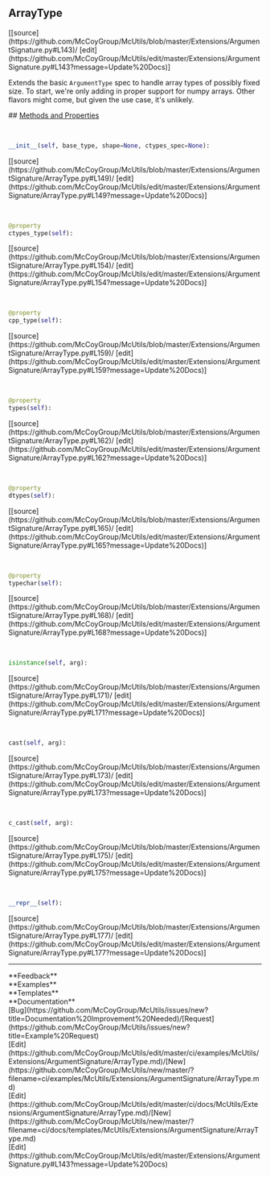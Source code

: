 ## <a id="McUtils.Extensions.ArgumentSignature.ArrayType">ArrayType</a> 

<div class="docs-source-link" markdown="1">
[[source](https://github.com/McCoyGroup/McUtils/blob/master/Extensions/ArgumentSignature.py#L143)/
[edit](https://github.com/McCoyGroup/McUtils/edit/master/Extensions/ArgumentSignature.py#L143?message=Update%20Docs)]
</div>

Extends the basic `ArgumentType` spec to handle array types of possibly fixed size.
To start, we're only adding in proper support for numpy arrays.
Other flavors might come, but given the use case, it's unlikely.







<div class="collapsible-section">
 <div class="collapsible-section collapsible-section-header" markdown="1">
## <a class="collapse-link" data-toggle="collapse" href="#methods" markdown="1"> Methods and Properties</a> <a class="float-right" data-toggle="collapse" href="#methods"><i class="fa fa-chevron-down"></i></a>
 </div>
 <div class="collapsible-section collapsible-section-body collapse show" id="methods" markdown="1">
 
<a id="McUtils.Extensions.ArgumentSignature.ArrayType.__init__" class="docs-object-method">&nbsp;</a> 
```python
__init__(self, base_type, shape=None, ctypes_spec=None): 
```
<div class="docs-source-link" markdown="1">
[[source](https://github.com/McCoyGroup/McUtils/blob/master/Extensions/ArgumentSignature/ArrayType.py#L149)/
[edit](https://github.com/McCoyGroup/McUtils/edit/master/Extensions/ArgumentSignature/ArrayType.py#L149?message=Update%20Docs)]
</div>


<a id="McUtils.Extensions.ArgumentSignature.ArrayType.ctypes_type" class="docs-object-method">&nbsp;</a> 
```python
@property
ctypes_type(self): 
```
<div class="docs-source-link" markdown="1">
[[source](https://github.com/McCoyGroup/McUtils/blob/master/Extensions/ArgumentSignature/ArrayType.py#L154)/
[edit](https://github.com/McCoyGroup/McUtils/edit/master/Extensions/ArgumentSignature/ArrayType.py#L154?message=Update%20Docs)]
</div>


<a id="McUtils.Extensions.ArgumentSignature.ArrayType.cpp_type" class="docs-object-method">&nbsp;</a> 
```python
@property
cpp_type(self): 
```
<div class="docs-source-link" markdown="1">
[[source](https://github.com/McCoyGroup/McUtils/blob/master/Extensions/ArgumentSignature/ArrayType.py#L159)/
[edit](https://github.com/McCoyGroup/McUtils/edit/master/Extensions/ArgumentSignature/ArrayType.py#L159?message=Update%20Docs)]
</div>


<a id="McUtils.Extensions.ArgumentSignature.ArrayType.types" class="docs-object-method">&nbsp;</a> 
```python
@property
types(self): 
```
<div class="docs-source-link" markdown="1">
[[source](https://github.com/McCoyGroup/McUtils/blob/master/Extensions/ArgumentSignature/ArrayType.py#L162)/
[edit](https://github.com/McCoyGroup/McUtils/edit/master/Extensions/ArgumentSignature/ArrayType.py#L162?message=Update%20Docs)]
</div>


<a id="McUtils.Extensions.ArgumentSignature.ArrayType.dtypes" class="docs-object-method">&nbsp;</a> 
```python
@property
dtypes(self): 
```
<div class="docs-source-link" markdown="1">
[[source](https://github.com/McCoyGroup/McUtils/blob/master/Extensions/ArgumentSignature/ArrayType.py#L165)/
[edit](https://github.com/McCoyGroup/McUtils/edit/master/Extensions/ArgumentSignature/ArrayType.py#L165?message=Update%20Docs)]
</div>


<a id="McUtils.Extensions.ArgumentSignature.ArrayType.typechar" class="docs-object-method">&nbsp;</a> 
```python
@property
typechar(self): 
```
<div class="docs-source-link" markdown="1">
[[source](https://github.com/McCoyGroup/McUtils/blob/master/Extensions/ArgumentSignature/ArrayType.py#L168)/
[edit](https://github.com/McCoyGroup/McUtils/edit/master/Extensions/ArgumentSignature/ArrayType.py#L168?message=Update%20Docs)]
</div>


<a id="McUtils.Extensions.ArgumentSignature.ArrayType.isinstance" class="docs-object-method">&nbsp;</a> 
```python
isinstance(self, arg): 
```
<div class="docs-source-link" markdown="1">
[[source](https://github.com/McCoyGroup/McUtils/blob/master/Extensions/ArgumentSignature/ArrayType.py#L171)/
[edit](https://github.com/McCoyGroup/McUtils/edit/master/Extensions/ArgumentSignature/ArrayType.py#L171?message=Update%20Docs)]
</div>


<a id="McUtils.Extensions.ArgumentSignature.ArrayType.cast" class="docs-object-method">&nbsp;</a> 
```python
cast(self, arg): 
```
<div class="docs-source-link" markdown="1">
[[source](https://github.com/McCoyGroup/McUtils/blob/master/Extensions/ArgumentSignature/ArrayType.py#L173)/
[edit](https://github.com/McCoyGroup/McUtils/edit/master/Extensions/ArgumentSignature/ArrayType.py#L173?message=Update%20Docs)]
</div>


<a id="McUtils.Extensions.ArgumentSignature.ArrayType.c_cast" class="docs-object-method">&nbsp;</a> 
```python
c_cast(self, arg): 
```
<div class="docs-source-link" markdown="1">
[[source](https://github.com/McCoyGroup/McUtils/blob/master/Extensions/ArgumentSignature/ArrayType.py#L175)/
[edit](https://github.com/McCoyGroup/McUtils/edit/master/Extensions/ArgumentSignature/ArrayType.py#L175?message=Update%20Docs)]
</div>


<a id="McUtils.Extensions.ArgumentSignature.ArrayType.__repr__" class="docs-object-method">&nbsp;</a> 
```python
__repr__(self): 
```
<div class="docs-source-link" markdown="1">
[[source](https://github.com/McCoyGroup/McUtils/blob/master/Extensions/ArgumentSignature/ArrayType.py#L177)/
[edit](https://github.com/McCoyGroup/McUtils/edit/master/Extensions/ArgumentSignature/ArrayType.py#L177?message=Update%20Docs)]
</div>
 </div>
</div>












---


<div markdown="1" class="text-secondary">
<div class="container">
  <div class="row">
   <div class="col" markdown="1">
**Feedback**   
</div>
   <div class="col" markdown="1">
**Examples**   
</div>
   <div class="col" markdown="1">
**Templates**   
</div>
   <div class="col" markdown="1">
**Documentation**   
</div>
   <div class="col" markdown="1">
   
</div>
   <div class="col" markdown="1">
   
</div>
   <div class="col" markdown="1">
   
</div>
</div>
  <div class="row">
   <div class="col" markdown="1">
[Bug](https://github.com/McCoyGroup/McUtils/issues/new?title=Documentation%20Improvement%20Needed)/[Request](https://github.com/McCoyGroup/McUtils/issues/new?title=Example%20Request)   
</div>
   <div class="col" markdown="1">
[Edit](https://github.com/McCoyGroup/McUtils/edit/master/ci/examples/McUtils/Extensions/ArgumentSignature/ArrayType.md)/[New](https://github.com/McCoyGroup/McUtils/new/master/?filename=ci/examples/McUtils/Extensions/ArgumentSignature/ArrayType.md)   
</div>
   <div class="col" markdown="1">
[Edit](https://github.com/McCoyGroup/McUtils/edit/master/ci/docs/McUtils/Extensions/ArgumentSignature/ArrayType.md)/[New](https://github.com/McCoyGroup/McUtils/new/master/?filename=ci/docs/templates/McUtils/Extensions/ArgumentSignature/ArrayType.md)   
</div>
   <div class="col" markdown="1">
[Edit](https://github.com/McCoyGroup/McUtils/edit/master/Extensions/ArgumentSignature.py#L143?message=Update%20Docs)   
</div>
   <div class="col" markdown="1">
   
</div>
   <div class="col" markdown="1">
   
</div>
   <div class="col" markdown="1">
   
</div>
</div>
</div>
</div>